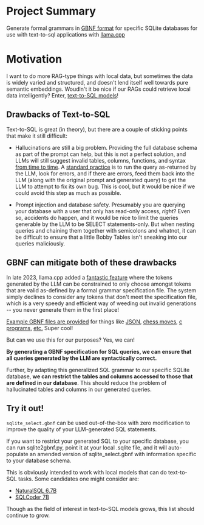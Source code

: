# Project Summary
Generate formal grammars in [GBNF format](https://github.com/ggerganov/llama.cpp/blob/master/grammars/README.md) for specific SQLite databases for use with text-to-sql applications with [llama.cpp](https://github.com/ggerganov/llama.cpp)

# Motivation
I want to do more RAG-type things with local data, but sometimes the data is widely varied and structured, and doesn't lend itself well towards pure semantic embeddings. Woudln't it be nice if our RAGs could retrieve local data intelligently? Enter, [text-to-SQL models](https://blog.langchain.dev/llms-and-sql/)!

## Drawbacks of Text-to-SQL
Text-to-SQL is great (in theory), but there are a couple of sticking points that make it still difficult:

* Hallucinations are still a big problem. Providing the full database schema as part of the prompt can help, but this is not a perfect solution, and LLMs will still suggest invalid tables, columns, functions, and syntax [from time to time](https://www.chatdb.ai/post/naturalsql-vs-sqlcoder-for-text-to-sql#sqlcoder-(failed-%E2%9D%8C)). A [standard practice](https://patterns.app/blog/2023-01-18-crunchbot-sql-analyst-gpt?ref=blog.langchain.dev) is to run the query as-returned by the LLM, look for errors, and if there are errors, feed them back into the LLM (along with the original prompt and generated query) to get the LLM to attempt to fix its own bug. This is cool, but it would be nice if we could avoid this step as much as possible.

* Prompt injection and database safety. Presumably you are querying your database with a user that only has read-only access, *right*? Even so, accidents do happen, and it would be nice to limit the queries generable by the LLM to be SELECT statements-only. But when nesting queries and chaining them together with semicolons and whatnot, it can be difficult to ensure that a little Bobby Tables isn't sneaking into our queries maliciously.

## GBNF can mitigate both of these drawbacks

In late 2023, llama.cpp added a [fantastic feature](https://buduroiu.com/blog/llm-grammars-gbnf/) where the tokens generated by the LLM can be constrained to only choose amongst tokens that are valid as-defined by a formal grammar specification file. The system simply declines to consider any tokens that don't meet the specification file, which is a very speedy and efficient way of weeding out invalid generations -- you never generate them in the first place!

[Example GBNF files are provided](https://github.com/ggerganov/llama.cpp/tree/master/grammars) for things like [JSON](https://github.com/ggerganov/llama.cpp/blob/master/grammars/json.gbnf), [chess moves](https://github.com/ggerganov/llama.cpp/blob/master/grammars/chess.gbnf), [c programs](https://github.com/ggerganov/llama.cpp/blob/master/grammars/chess.gbnf), [etc.](https://github.com/ggerganov/llama.cpp/blob/master/grammars/arithmetic.gbnf) Super cool!

But can we use this for our purposes? Yes, we can!

**By generating a GBNF specification for SQL queries, we can ensure that all queries generated by the LLM are syntactically correct.**

Further, by adapting this generalized SQL grammar to our specific SQLite database, **we can restrict the tables and columns accessed to those that are defined in our database**. This should reduce the problem of hallucinated tables and columns in our generated queries.


## Try it out!

`sqlite_select.gbnf` can be used out-of-the-box with zero modification to improve the quality of your LLM-generated SQL statements.

If you want to restrict your generated SQL to your specific database, you can run sqlite2gbnf.py, point it at your local .sqlite file, and it will auto-populate an amended version of sqlite_select.gbnf with information specific to your database schema.

This is obviously intended to work with local models that can do text-to-SQL tasks. Some candidates one might consider are:

* [NaturalSQL 6.7B](https://huggingface.co/cfahlgren1/NaturalSQL-6.7B-v0)
* [SQLCoder 7B](https://huggingface.co/defog/sqlcoder-7b)

Though as the field of interest in text-to-SQL models grows, this list should continue to grow.